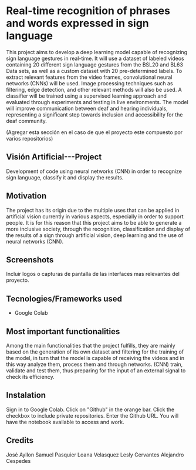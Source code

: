 #   Real-time recognition of phrases and words expressed in sign language 
This project aims to develop a deep learning model capable of recognizing sign language gestures in real-time. It will use a dataset of labeled videos containing 20 different sign language gestures from the BSL20 and BL63 Data sets, as well as a custom dataset with 20 pre-determined labels. To extract relevant features from the video frames, convolutional neural networks (CNNs) will be used. Image processing techniques such as filtering, edge detection, and other relevant methods will also be used. A classifier will be trained using a supervised learning approach and evaluated through experiments and testing in live environments. The model will improve communication between deaf and hearing individuals, representing a significant step towards inclusion and accessibility for the deaf community.

(Agregar esta sección en el caso de que el proyecto este compuesto por varios repositorios)
## Visión Artificial---Project
Development of code using neural networks (CNN) in order to recognize sign language, classify it and display the results. 

## Motivation
The project has its origin due to the multiple uses that can be applied in artificial vision currently in various aspects, especially in order to support people. It is for this reason that this project aims to be able to generate a more inclusive society, through the recognition, classification and display of the results of a sign through artificial vision, deep learning and the use of neural networks (CNN).

## Screenshots
Incluir logos o capturas de pantalla de las interfaces mas relevantes del proyecto.

## Tecnologies/Frameworks used
- Google Colab

## Most important functionalities
Among the main functionalities that the project fulfills, they are mainly based on the generation of its own dataset and filtering for the training of the model, in turn that the model is capable of receiving the videos and in this way analyze them, process them and through networks. (CNN) train, validate and test them, thus preparing for the input of an external signal to check its efficiency.

## Instalation
Sign in to Google Colab.
Click on "Github" in the orange bar.
Click the checkbox to include private repositories.
Enter the Github URL.
You will have the notebook available to access and work.

## Credits
José Ayllon
Samuel Pasquier
Loana Velasquez
Lesly Cervantes
Alejandro Cespedes
